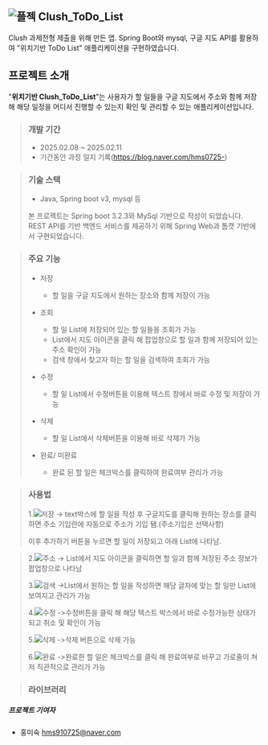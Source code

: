 ![플젝](https://github.com/hms0725/Clush_Todo/blob/master/%ED%94%84%EB%A1%9C%EC%A0%9D%ED%8A%B8.png)  Clush_ToDo_List
---
Clush 과제전형 제출을 위해 만든 앱. Spring Boot와 mysql, 구글 지도 API를 활용하여 "위치기반 ToDo List" 애플리케이션을 구현하였습니다.

## 프로젝트 소개

"**위치기반 Clush_ToDo_List**"는 사용자가 할 일들을 구글 지도에서 주소와 함께 저장해 해당 일정을 어디서 진행할 수 있는지 확인 및 관리할 수 있는 애플리케이션입니다. 

>### 개발 기간
>+ 2025.02.08 ~ 2025.02.11
>+ 기간동안 과정 일지 기록(https://blog.naver.com/hms0725-)

>### 기술 스택
>+ Java, Spring boot v3, mysql 등
>  
>본 프로젝트는 Spring boot 3.2.3와 MySql 기반으로 작성이 되었습니다. REST API를 기반 백엔드 서비스를 제공하기 위해 Spring Web과 톰캣 기반에서 구현되었습니다. 


>### 주요 기능
>+ 저장
>    + 할 일을 구글 지도에서 원하는 장소와 함께 저장이 가능
>
>+ 조회
>   + 할 일 List에 저장되어 있는 할 일들을 조회가 가능
>    + List에서 지도 아이콘을 클릭 해 팝업창으로 할 일과 함께 저장되어 있는 주소 확인이 가능
>    + 검색 창에서 찾고자 하는 할 일을 검색하여 조회가 가능
>
>+ 수정
>    + 할 일 List에서 수정버튼을 이용해 텍스트 창에서 바로 수정 및 저장이 가능
>     
>+ 삭제
>    + 할 일 List에서 삭제버튼을 이용해 바로 삭제가 가능
>     
>+ 완료/ 미완료
>    + 완료 된 할 일은 체크박스를 클릭하여 완료여부 관리가 가능
      

>### 사용법
>1.![저장](https://github.com/hms0725/Clush_Todo/blob/master/%EC%B6%94%EA%B0%80.gif)
>-> text박스에 할 일을 작성 후 구글지도를 클릭해 원하는 장소를 클릭하면 주소 기입란에 자동으로 주소가 기입 됌.(주소기입은 선택사항)
>
> 이후 추가하기 버튼을 누르면 할 일이 저장되고 아래 List에 나타남.

>2.![주소](https://github.com/hms0725/Clush_Todo/blob/master/%EC%A3%BC%EC%86%8C.gif)
>-> List에서 지도 아이콘을 클릭하면 할 일과 함께 저장된 주소 정보가 팝업창으로 나타남
>
>3.![검색](https://github.com/hms0725/Clush_Todo/blob/master/%EA%B2%80%EC%83%89.gif)
>->List에서 원하는 할 일을 작성하면 해당 글자에 맞는 할 일만 List에 보여지고 관리가 가능
>
>4.![수정](https://github.com/hms0725/Clush_Todo/blob/master/%EC%88%98%EC%A0%95.gif)
>->수정버튼을 클릭 해 해당 텍스트 박스에서 바로 수정가능한 상태가 되고 취소 및 확인이 가능
>
>5.![삭제](https://github.com/hms0725/Clush_Todo/blob/master/%EC%82%AD%EC%A0%9C.gif)
>->삭제 버튼으로 삭제 가능
>
>6.![완료](https://github.com/hms0725/Clush_Todo/blob/master/%EC%99%84%EB%A3%8C.gif)
>->완료한 할 일은 체크박스를 클릭 해 완료여부로 바꾸고 가로줄이 쳐저 직관적으로 관리가 가능

>### 라이브러리
> 






##### 프로젝트 기여자
- 홍미숙 hms910725@naver.com

